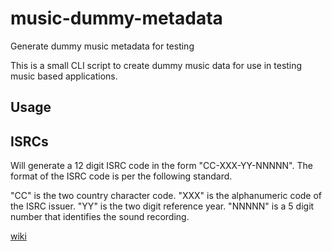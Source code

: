 # music-dummy-metadata
Generate dummy music metadata for testing

This is a small CLI script to create dummy music data for use in testing music based applications.

## Usage


## ISRCs

Will generate a 12 digit ISRC code in the form "CC-XXX-YY-NNNNN". The format of the ISRC code is per the following standard.

"CC" is the two country character code.
"XXX" is the alphanumeric code of the ISRC issuer.
"YY" is the two digit reference year.
"NNNNN" is a 5 digit number that identifies the sound recording.


[wiki](https://en.wikipedia.org/wiki/International_Standard_Recording_Code)
